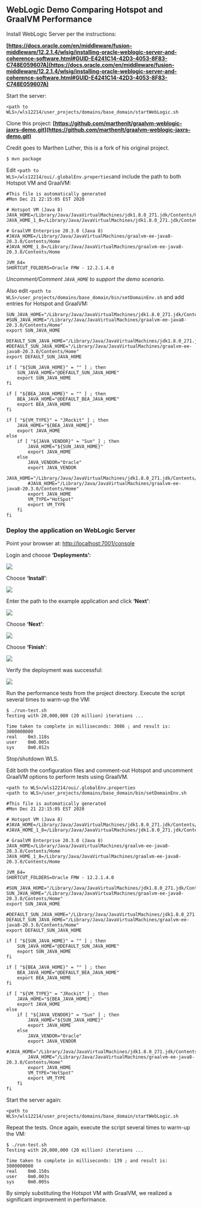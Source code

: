 ## WebLogic Demo Comparing Hotspot and GraalVM Performance

Install WebLogic Server per the instructions:

**[https://docs.oracle.com/en/middleware/fusion-middleware/12.2.1.4/wlsig/installing-oracle-weblogic-server-and-coherence-software.html#GUID-E4241C14-42D3-4053-8F83-C748E059607A](https://docs.oracle.com/en/middleware/fusion-middleware/12.2.1.4/wlsig/installing-oracle-weblogic-server-and-coherence-software.html#GUID-E4241C14-42D3-4053-8F83-C748E059607A)**

Start the server:


```
<path to WLS>/wls12214/user_projects/domains/base_domain/startWebLogic.sh
```


Clone this project: **[https://github.com/marthenlt/graalvm-weblogic-jaxrs-demo.git](https://github.com/marthenlt/graalvm-weblogic-jaxrs-demo.git)**

Credit goes to Marthen Luther, this is a fork of his original project.

```
$ mvn package
```


Edit <code>&lt;path to WLS>/wls12214/oui/.globalEnv.properties</code>and include the path to both Hotspot VM and GraalVM:


```
#This file is automatically generated
#Mon Dec 21 22:15:05 EST 2020

# Hotspot VM (Java 8)
JAVA_HOME=/Library/Java/JavaVirtualMachines/jdk1.8.0_271.jdk/Contents/Home
JAVA_HOME_1_8=/Library/Java/JavaVirtualMachines/jdk1.8.0_271.jdk/Contents/Home

# GraalVM Enterprise 20.3.0 (Java 8)
#JAVA_HOME=/Library/Java/JavaVirtualMachines/graalvm-ee-java8-20.3.0/Contents/Home
#JAVA_HOME_1_8=/Library/Java/JavaVirtualMachines/graalvm-ee-java8-20.3.0/Contents/Home

JVM_64=
SHORTCUT_FOLDERS=Oracle FMW - 12.2.1.4.0
```


_Uncomment/Comment `JAVA_HOME` to support the demo scenario._



Also edit `<path to WLS>/user_projects/domains/base_domain/bin/setDomainEnv.sh` and add entries for Hotspot and GraalVM:


```
SUN_JAVA_HOME="/Library/Java/JavaVirtualMachines/jdk1.8.0_271.jdk/Contents/Home"
#SUN_JAVA_HOME="/Library/Java/JavaVirtualMachines/graalvm-ee-java8-20.3.0/Contents/Home"
export SUN_JAVA_HOME

DEFAULT_SUN_JAVA_HOME="/Library/Java/JavaVirtualMachines/jdk1.8.0_271.jdk/Contents/Home"
#DEFAULT_SUN_JAVA_HOME="/Library/Java/JavaVirtualMachines/graalvm-ee-java8-20.3.0/Contents/Home"
export DEFAULT_SUN_JAVA_HOME

if [ "${SUN_JAVA_HOME}" = "" ] ; then
	SUN_JAVA_HOME="@DEFAULT_SUN_JAVA_HOME"
	export SUN_JAVA_HOME
fi

if [ "${BEA_JAVA_HOME}" = "" ] ; then
	BEA_JAVA_HOME="@DEFAULT_BEA_JAVA_HOME"
	export BEA_JAVA_HOME
fi

if [ "${VM_TYPE}" = "JRockit" ] ; then
	JAVA_HOME="${BEA_JAVA_HOME}"
	export JAVA_HOME
else
	if [ "${JAVA_VENDOR}" = "Sun" ] ; then
		JAVA_HOME="${SUN_JAVA_HOME}"
		export JAVA_HOME
	else
		JAVA_VENDOR="Oracle"
		export JAVA_VENDOR
		JAVA_HOME="/Library/Java/JavaVirtualMachines/jdk1.8.0_271.jdk/Contents/Home"
		#JAVA_HOME="/Library/Java/JavaVirtualMachines/graalvm-ee-java8-20.3.0/Contents/Home"
		export JAVA_HOME
		VM_TYPE="HotSpot"
		export VM_TYPE
	fi
fi
```



### Deploy the application on WebLogic Server

Point your browser at: [http://localhost:7001/console](http://localhost:7001/console)

Login and choose **‘Deployments’:**


![](images/Screenshot-2.png)


Choose **‘Install’**:

![](images/Screenshot-3.png)


Enter the path to the example application and click **‘Next’**:

![](images/Screenshot-4.png)

Choose **‘Next’**:

![](images/Screenshot-5.png)


Choose **‘Finish’**:


![](images/Screenshot-6.png)

Verify the deployment was successful:


![](images/Screenshot-1.png)

Run the performance tests from the project directory.  Execute the script several times to warm-up the VM:


```
$ ./run-test.sh
Testing with 20,000,000 (20 million) iterations ...

Time taken to complete in milliseconds: 3086 ; and result is: 3000000000
real	0m3.118s
user	0m0.005s
sys		0m0.012s
```

Stop/shutdown WLS.

Edit both the configuration files and comment-out Hotspot and uncomment GraalVM options to perform tests using GraalVM.


```
<path to WLS>/wls12214/oui/.globalEnv.properties
<path to WLS>/user_projects/domains/base_domain/bin/setDomainEnv.sh
```
```
#This file is automatically generated
#Mon Dec 21 22:15:05 EST 2020

# Hotspot VM (Java 8)
#JAVA_HOME=/Library/Java/JavaVirtualMachines/jdk1.8.0_271.jdk/Contents/Home
#JAVA_HOME_1_8=/Library/Java/JavaVirtualMachines/jdk1.8.0_271.jdk/Contents/Home

# GraalVM Enterprise 20.3.0 (Java 8)
JAVA_HOME=/Library/Java/JavaVirtualMachines/graalvm-ee-java8-20.3.0/Contents/Home
JAVA_HOME_1_8=/Library/Java/JavaVirtualMachines/graalvm-ee-java8-20.3.0/Contents/Home

JVM_64=
SHORTCUT_FOLDERS=Oracle FMW - 12.2.1.4.0
```

```
#SUN_JAVA_HOME="/Library/Java/JavaVirtualMachines/jdk1.8.0_271.jdk/Contents/Home"
SUN_JAVA_HOME="/Library/Java/JavaVirtualMachines/graalvm-ee-java8-20.3.0/Contents/Home"
export SUN_JAVA_HOME

#DEFAULT_SUN_JAVA_HOME="/Library/Java/JavaVirtualMachines/jdk1.8.0_271.jdk/Contents/Home" 
DEFAULT_SUN_JAVA_HOME="/Library/Java/JavaVirtualMachines/graalvm-ee-java8-20.3.0/Contents/Home"
export DEFAULT_SUN_JAVA_HOME

if [ "${SUN_JAVA_HOME}" = "" ] ; then
	SUN_JAVA_HOME="@DEFAULT_SUN_JAVA_HOME"
	export SUN_JAVA_HOME
fi

if [ "${BEA_JAVA_HOME}" = "" ] ; then
	BEA_JAVA_HOME="@DEFAULT_BEA_JAVA_HOME"
	export BEA_JAVA_HOME
fi

if [ "${VM_TYPE}" = "JRockit" ] ; then
	JAVA_HOME="${BEA_JAVA_HOME}"
	export JAVA_HOME
else
	if [ "${JAVA_VENDOR}" = "Sun" ] ; then
		JAVA_HOME="${SUN_JAVA_HOME}"
		export JAVA_HOME
	else
		JAVA_VENDOR="Oracle"
		export JAVA_VENDOR
		#JAVA_HOME="/Library/Java/JavaVirtualMachines/jdk1.8.0_271.jdk/Contents/Home"
		JAVA_HOME="/Library/Java/JavaVirtualMachines/graalvm-ee-java8-20.3.0/Contents/Home"
		export JAVA_HOME
		VM_TYPE="HotSpot"
		export VM_TYPE
	fi
fi
```
Start the server again:

`<path to WLS>/wls12214/user_projects/domains/base_domain/startWebLogic.sh
`


Repeat the tests.  Once again, execute the script several times to warm-up the VM:

```
$ ./run-test.sh
Testing with 20,000,000 (20 million) iterations ...

Time taken to complete in milliseconds: 139 ; and result is: 3000000000
real	0m0.150s
user	0m0.003s
sys		0m0.005s
```

By simply substituting the Hotspot VM with GraalVM, we realized a significant improvement in performance.
